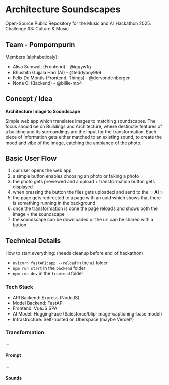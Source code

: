 # Architecture Soundscapes
Open-Source Public Repository for the Music and AI Hackathon 2025. Challenge #3: Culture & Music

## Team - Pompompurin

Members (alphabeticaly):
 * Alisa Sumwalt (Frontend) - @iggyw1g
 * Bhushith Gujjala Hari (AI) - @teddyboy999
 * Felix De Montis (Frontend, Things) - @dervondenbergen
 * Nona Oi (Backend) - @billie-mp4

## Concept / Idea

**Architecture Image to Soundscape**

Simple web app which translates images to matching soundscapes. The focus should be on Buildings and Architecture, where destinctiv features of a building and its surroundings are the input for the transformation. Each piece of information gets either matched to an existing sound, to create the mood and vibe of the image, catching the ambiance of the photo.

## Basic User Flow

1. our user opens the web app
2. a simple button enables choosing an photo or taking a photo
3. the photo gets previewed and a upload + transformation button gets displayed
4. when pressing the button the files gets uploaded and send to the ✨ **AI** ✨
5. the page gets redirected to a page with an uuid which shows that there is something running in the background
6. once the [transformation](#transformation) is done the page reloads and shows both the image + the soundscape
7. the soundscape can be downloaded or the url can be shared with a button

## Technical Details

How to start everything: (needs cleanup before end of hackathon)
* `uvicorn fastAPI:app --reload` in the `ai` folder
* `npm run start` in the `backend` folder
* `npm run dev` in the `frontend` folder

### Tech Stack

* API Backend: Express (NodeJS)
* Model Backend: FastAPI
* Frontend: VueJS SPA
* AI Model: HuggingFace (Salesforce/blip-image-captioning-base model)
* Infrastructure: Self-hosted on Uberspace (maybe Vercel?)

### Transformation

…

#### Prompt

…

#### Sounds
